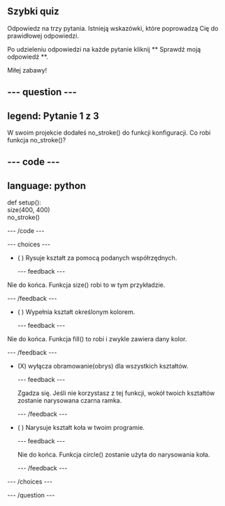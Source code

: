 ## Szybki quiz

Odpowiedz na trzy pytania. Istnieją wskazówki, które poprowadzą Cię do prawidłowej odpowiedzi.

Po udzieleniu odpowiedzi na każde pytanie kliknij ** Sprawdź moją odpowiedź **.

Miłej zabawy!

--- question ---
---
legend: Pytanie 1 z 3
---
W swoim projekcie dodałeś no_stroke() do funkcji konfiguracji. Co robi funkcja no_stroke()?

--- code ---
---
language: python
---

def setup():   
size(400, 400)      
no_stroke()

--- /code ---

--- choices ---

- ( ) Rysuje kształt za pomocą podanych współrzędnych.

  --- feedback ---

Nie do końca. Funkcja size() robi to w tym przykładzie.

  --- /feedback ---

- ( ) Wypełnia kształt określonym kolorem.

  --- feedback ---

Nie do końca. Funkcja fill() to robi i zwykle zawiera dany kolor.

  --- /feedback ---

- (X) wyłącza obramowanie(obrys) dla wszystkich kształtów.

  --- feedback ---

  Zgadza się. Jeśli nie korzystasz z tej funkcji, wokół twoich kształtów zostanie narysowana czarna ramka.

  --- /feedback ---

- ( ) Narysuje kształt koła w twoim programie.

  --- feedback ---

  Nie do końca. Funkcja circle() zostanie użyta do narysowania koła.

  --- /feedback ---

--- /choices ---

--- /question ---
